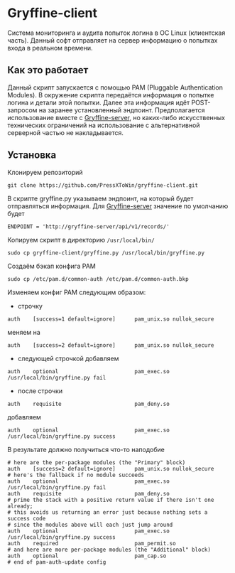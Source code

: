 # Gryffine-client

Система мониторинга и аудита попыток логина в ОС Linux (клиентская часть). Данный софт отправляет на сервер информацию о попытках входа в реальном времени.

## Как это работает

Данный скрипт запускается с помощью PAM (Pluggable Authentication Modules). В окружение скрипта передаётся информация о попытке логина и детали этой попытки. Далее эта информация идёт POST-запросом на заранее установленный эндпоинт. Предполагается использование вместе с [Gryffine-server](https://github.com/PressXToWin/gryffine-server), но каких-либо искусственных технических ограничений на использование с альтернативной серверной частью не накладывается. 

## Установка
Клонируем репозиторий

```git clone https://github.com/PressXToWin/gryffine-client.git```

В скрипте gryffine.py указываем эндпоинт, на который будет отправляться информация. Для [Gryffine-server](https://github.com/PressXToWin/gryffine-server) значение по умолчанию будет

```ENDPOINT = 'http://gryffine-server/api/v1/records/'```

Копируем скрипт в директорию ```/usr/local/bin/```

```sudo cp gryffine-client/gryffine.py /usr/local/bin/gryffine.py```

Создаём бэкап конфига PAM 

```sudo cp /etc/pam.d/common-auth /etc/pam.d/common-auth.bkp```

Изменяем конфиг PAM следующим образом:
* строчку 

```auth    [success=1 default=ignore]      pam_unix.so nullok_secure```

меняем на 

```auth    [success=2 default=ignore]      pam_unix.so nullok_secure```

* следующей строчкой добавляем

```auth    optional                        pam_exec.so /usr/local/bin/gryffine.py fail```

* после строчки 

```auth    requisite                       pam_deny.so```

добавляем

```auth    optional                        pam_exec.so /usr/local/bin/gryffine.py success```

В результате должно получиться что-то наподобие

```
# here are the per-package modules (the "Primary" block)
auth    [success=2 default=ignore]      pam_unix.so nullok_secure
# here's the fallback if no module succeeds
auth    optional                        pam_exec.so /usr/local/bin/gryffine.py fail
auth    requisite                       pam_deny.so
# prime the stack with a positive return value if there isn't one already;
# this avoids us returning an error just because nothing sets a success code
# since the modules above will each just jump around
auth    optional                        pam_exec.so /usr/local/bin/gryffine.py success
auth    required                        pam_permit.so
# and here are more per-package modules (the "Additional" block)
auth    optional                        pam_cap.so 
# end of pam-auth-update config
```
